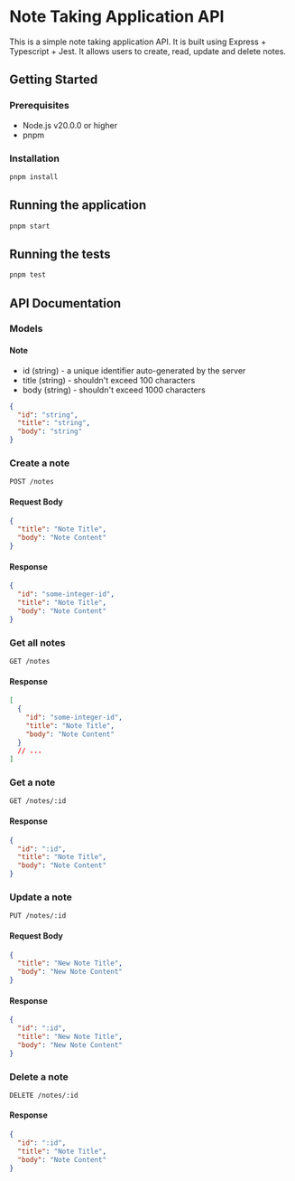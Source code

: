 # Note Taking Application API

This is a simple note taking application API. It is built using Express + Typescript + Jest. It allows users to create, read, update and delete notes.

## Getting Started

### Prerequisites

- Node.js v20.0.0 or higher
- pnpm

### Installation

```bash
pnpm install
```

## Running the application

```bash
pnpm start
```

## Running the tests

```bash
pnpm test
```

## API Documentation

### Models

#### Note

- id (string) - a unique identifier auto-generated by the server
- title (string) - shouldn't exceed 100 characters
- body (string) - shouldn't exceed 1000 characters

```json
{
  "id": "string",
  "title": "string",
  "body": "string"
}
```

### Create a note

```http
POST /notes
```

#### Request Body

```json
{
  "title": "Note Title",
  "body": "Note Content"
}
```

#### Response

```json
{
  "id": "some-integer-id",
  "title": "Note Title",
  "body": "Note Content"
}
```

### Get all notes

```http
GET /notes
```

#### Response

```json
[
  {
    "id": "some-integer-id",
    "title": "Note Title",
    "body": "Note Content"
  }
  // ...
]
```

### Get a note

```http
GET /notes/:id
```

#### Response

```json
{
  "id": ":id",
  "title": "Note Title",
  "body": "Note Content"
}
```

### Update a note

```http
PUT /notes/:id
```

#### Request Body

```json
{
  "title": "New Note Title",
  "body": "New Note Content"
}
```

#### Response

```json
{
  "id": ":id",
  "title": "New Note Title",
  "body": "New Note Content"
}
```

### Delete a note

```http
DELETE /notes/:id
```

#### Response

```json
{
  "id": ":id",
  "title": "Note Title",
  "body": "Note Content"
}
```

